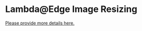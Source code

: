 # Lambda@Edge Image Resizing

[Please provide more details here.](https://medium.com/@115taegyeong/image-resizing-d4cea1b1ba55)
